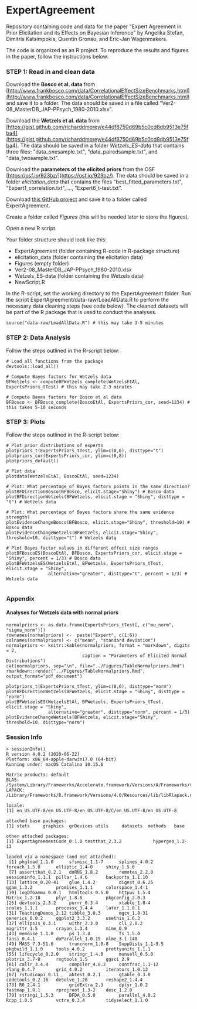 # ExpertAgreement

Repository containing code and data for the paper "Expert Agreement in Prior Elicitation and its Effects on Bayesian Inference" by Angelika Stefan, Dimitris Katsimpokis, Quentin Gronau, and Eric-Jan Wagenmakers.

The code is organized as an R project. To reproduce the results and figures in the paper, follow the instructions below:

### STEP 1: Read in and clean data

Download the __Bosco et al. data__ from [http://www.frankbosco.com/data/CorrelationalEffectSizeBenchmarks.html](http://www.frankbosco.com/data/CorrelationalEffectSizeBenchmarks.html) and save it to a folder. The data should be saved in a file called "Ver2-08_MasterDB_JAP-PPsych_1980-2010.xlsx".

Download the __Wetzels et al. data__ from [https://gist.github.com/richarddmorey/e44df8750d69b5c0cd8db9513e75fba4](https://gist.github.com/richarddmorey/e44df8750d69b5c0cd8db9513e75fba4). The data should be saved in a folder _Wetzels_ES-data_ that contains three files: "data_onesample.txt", "data_pairedsample.txt", and "data_twosample.txt".

Download the __parameters of the elicited priors__ from the OSF [https://osf.io/923bz/](https://osf.io/923bz/). The data should be saved in a folder _elicitation_data_ that contains the files "best_fitted_parameters.txt", "Expert1_correlation.txt", ..., "Expert6_t-test.txt".

Download [this GitHub project](https://github.com/astefan1/ExpertAgreement) and save it to a folder called ExpertAgreement.

Create a folder called _Figures_ (this will be needed later to store the figures).

Open a new R script.

Your folder structure should look like this:

- ExpertAgreement (folder containing R-code in R-package structure)
- elicitation_data (folder containing the elicitation data)
- Figures (empty folder)
- Ver2-08_MasterDB_JAP-PPsych_1980-2010.xlsx
- Wetzels_ES-data (folder containing the Wetzels data)
- NewScript.R

In the R-script, set the working directory to the ExpertAgreement folder. Run the script ExpertAgreement/data-raw/LoadAllData.R to perform the necessary data cleaning steps (see code below). The cleaned datasets will be part of the R package that is used to conduct the analyses.

```
source("data-raw/LoadAllData.R") # this may take 3-5 minutes
```

### STEP 2: Data Analysis

Follow the steps outlined in the R-script below:

```
# Load all functions from the package
devtools::load_all()

# Compute Bayes factors for Wetzels data
BFWetzels <- computeBFWetzels_complete(WetzelsEtAl, ExpertsPriors_tTest) # this may take 2-3 minutes

# Compute Bayes factors for Bosco et al data
BFBosco <- BFBosco_complete(BoscoEtAl, ExpertsPriors_cor, seed=1234) # this takes 5-10 seconds

```

### STEP 3: Plots

Follow the steps outlined in the R-script below:

```
# Plot prior distributions of experts
plotpriors_t(ExpertsPriors_tTest, ylim=c(0,6), disttype="t")
plotpriors_cor(ExpertsPriors_cor, ylim=c(0,8))
plotpriors_default()

# Plot data
plotdata(WetzelsEtAl, BoscoEtAl, seed=1234)

# Plot: What percentage of Bayes factors points in the same direction?
plotBFDirectionBosco(BFBosco, elicit.stage="Shiny") # Bosco data
plotBFDirectionWetzels(BFWetzels, elicit.stage = "Shiny", disttype = "t") # Wetzels data

# Plot: What percentage of Bayes factors share the same evidence strength?
plotEvidenceChangeBosco(BFBosco, elicit.stage="Shiny", threshold=10) # Bosco data
plotEvidenceChangeWetzels(BFWetzels, elicit.stage="Shiny", threshold=10, disttype="t") # Wetzels datq

# Plot Bayes factor values in different effect size ranges
plotBFBoscoES(BoscoEtAl, BFBosco, ExpertsPriors_cor, elicit.stage = "Shiny", percent = 1/3) # Bosco data
plotBFWetzelsES(WetzelsEtAl, BFWetzels, ExpertsPriors_tTest, elicit.stage = "Shiny",
                alternative="greater", disttype="t", percent = 1/3) # Wetzels data


```

### Appendix 

#### Analyses for Wetzels data with normal priors

```
normalpriors <- as.data.frame(ExpertsPriors_tTest[, c("mu_norm", "sigma_norm")])
rownames(normalpriors) <-  paste("Expert", c(1:6))
colnames(normalpriors) <- c("mean", "standard deviation")
normalpriors <- knitr::kable(normalpriors, format = "markdown", digits = 2,
                             caption = "Parameters of Elicited Normal Distributions")
cat(normalpriors, sep="\n", file="../Figures/TableNormalpriors.Rmd")
rmarkdown::render("../Figures/TableNormalpriors.Rmd", output_format="pdf_document")

plotpriors_t(ExpertsPriors_tTest, ylim=c(0,6), disttype="norm")
plotBFDirectionWetzels(BFWetzels, elicit.stage = "Shiny", disttype = "norm")
plotBFWetzelsES(WetzelsEtAl, BFWetzels, ExpertsPriors_tTest, elicit.stage = "Shiny",
                alternative="greater", disttype="norm", percent = 1/3)
plotEvidenceChangeWetzels(BFWetzels, elicit.stage="Shiny", threshold=10, disttype="norm")

```

### Session Info

```
> sessionInfo()
R version 4.0.2 (2020-06-22)
Platform: x86_64-apple-darwin17.0 (64-bit)
Running under: macOS Catalina 10.15.6

Matrix products: default
BLAS:   /System/Library/Frameworks/Accelerate.framework/Versions/A/Frameworks/vecLib.framework/Versions/A/libBLAS.dylib
LAPACK: /Library/Frameworks/R.framework/Versions/4.0/Resources/lib/libRlapack.dylib

locale:
[1] en_US.UTF-8/en_US.UTF-8/en_US.UTF-8/C/en_US.UTF-8/en_US.UTF-8

attached base packages:
[1] stats     graphics  grDevices utils     datasets  methods   base     

other attached packages:
[1] ExpertAgreementCode_0.1.0 testthat_2.3.2            hypergeo_1.2-13          

loaded via a namespace (and not attached):
 [1] pkgload_1.1.0      sfsmisc_1.1-7      splines_4.0.2      foreach_1.5.0      elliptic_1.4-0     shiny_1.5.0       
 [7] assertthat_0.2.1   doRNG_1.8.2        remotes_2.2.0      sessioninfo_1.1.1  pillar_1.4.6       backports_1.1.10  
[13] lattice_0.20-41    glue_1.4.2         digest_0.6.25      qgam_1.3.2         promises_1.1.1     colorspace_1.4-1  
[19] logOfGamma_0.0.1   htmltools_0.5.0    httpuv_1.5.4       Matrix_1.2-18      plyr_1.8.6         pkgconfig_2.0.3   
[25] devtools_2.3.2     purrr_0.3.4        xtable_1.8-4       scales_1.1.1       processx_3.4.4     later_1.1.0.1     
[31] TeachingDemos_2.12 tibble_3.0.3       mgcv_1.8-31        generics_0.0.2     ggplot2_3.3.2      usethis_1.6.3     
[37] ellipsis_0.3.1     withr_2.3.0        cli_2.0.2          magrittr_1.5       crayon_1.3.4       mime_0.9          
[43] memoise_1.1.0      ps_1.3.4           fs_1.5.0           fansi_0.4.1        doParallel_1.0.15  nlme_3.1-148      
[49] MASS_7.3-51.6      truncnorm_1.0-8    SuppDists_1.1-9.5  pkgbuild_1.1.0     tools_4.0.2        prettyunits_1.1.1 
[55] lifecycle_0.2.0    stringr_1.4.0      munsell_0.5.0      plotrix_3.7-8      rngtools_1.5       ggsci_2.9         
[61] callr_3.4.4        compiler_4.0.2     contfrac_1.1-12    rlang_0.4.7        grid_4.0.2         iterators_1.0.12  
[67] rstudioapi_0.11    abtest_0.2.1       gtable_0.3.0       codetools_0.2-16   deSolve_1.28       reshape2_1.4.4    
[73] R6_2.4.1           gridExtra_2.3      dplyr_1.0.2        fastmap_1.0.1      rprojroot_1.3-2    desc_1.2.0        
[79] stringi_1.5.3      BFDA_0.5.0         parallel_4.0.2     Rcpp_1.0.5         vctrs_0.3.4        tidyselect_1.1.0
```

